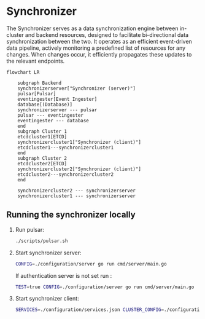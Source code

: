 # Synchronizer

The Synchronizer serves as a data synchronization engine between in-cluster and backend resources, designed to facilitate bi-directional data synchronization between the two. It operates as an efficient event-driven data pipeline, actively monitoring a predefined list of resources for any changes. When changes occur, it efficiently propagates these updates to the relevant endpoints.

```mermaid
flowchart LR

    subgraph Backend
    synchronizerserver["Synchronizer (server)"]
    pulsar[Pulsar]
    eventingester[Event Ingester]
    database[(Database)]
    synchronizerserver --- pulsar
    pulsar --- eventingester
    eventingester --- database
    end
    subgraph Cluster 1
    etcdcluster1[ETCD]
    synchronizercluster1["Synchronizer (client)"]
    etcdcluster1---synchronizercluster1
    end
    subgraph Cluster 2
    etcdcluster2[ETCD]
    synchronizercluster2["Synchronizer (client)"]
    etcdcluster2---synchronizercluster2
    end

    synchronizercluster2 --- synchronizerserver
    synchronizercluster1 --- synchronizerserver
```

## Running the synchronizer locally

1. Run pulsar:

    ```sh
    ./scripts/pulsar.sh
    ```

2. Start synchronizer server:

    ```sh
    CONFIG=./configuration/server go run cmd/server/main.go
    ```

    If authentication server is not set run :

    ```sh
    TEST=true CONFIG=./configuration/server go run cmd/server/main.go
    ```

3. Start synchronizer client:

    ```sh
    SERVICES=./configuration/services.json CLUSTER_CONFIG=./configuration/clusterData.json CONFIG=./configuration/client go run cmd/client/main.go
    ```

